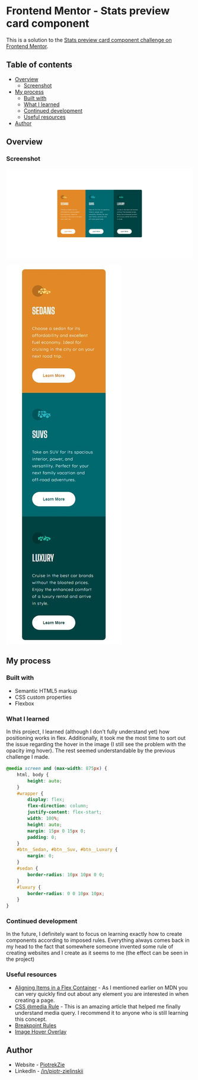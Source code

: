 # Frontend Mentor -  Stats preview card component

This is a solution to the [Stats preview card component  challenge on Frontend Mentor](https://www.frontendmentor.io/challenges/stats-preview-card-component-8JqbgoU62).

## Table of contents

- [Overview](#overview)
  - [Screenshot](#screenshot)
- [My process](#my-process)
  - [Built with](#built-with)
  - [What I learned](#what-i-learned)
  - [Continued development](#continued-development)
  - [Useful resources](#useful-resources)
- [Author](#author)

## Overview

### Screenshot

![Desktop Ver.](./screenshot.jpeg)

![Mobile(375px) Ver.](./screenshot1.jpeg)

## My process

### Built with

- Semantic HTML5 markup
- CSS custom properties
- Flexbox

### What I learned

In this project, I learned (although I don't fully understand yet) how positioning works in flex. Additionally, it took me the most time to sort out the issue regarding the hover in the image (I still see the problem with the opacity img hover). The rest seemed understandable by the previous challenge I made.

```css
@media screen and (max-width: 875px) {
    html, body {
        height: auto;
    }
    #wrapper {
        display: flex;
        flex-direction: column;
        justify-content: flex-start;
        width: 100%;
        height: auto;
        margin: 15px 0 15px 0;
        padding: 0;
    }
    #btn__Sedan, #btn__Suv, #btn__Luxury {
        margin: 0;
    }
    #sedan {
        border-radius: 10px 10px 0 0;
    }
    #luxury {
        border-radius: 0 0 10px 10px;
    }
}
```

### Continued development

In the future, I definitely want to focus on learning exactly how to create components according to imposed rules. Everything always comes back in my head to the fact that somewhere someone invented some rule of creating websites and I create as it seems to me (the effect can be seen in the project)

### Useful resources

- [Aligning Items in a Flex Container](https://developer.mozilla.org/en-US/docs/Web/CSS/CSS_Flexible_Box_Layout/Aligning_Items_in_a_Flex_Container) - As I mentioned earlier on MDN you can very quickly find out about any element you are interested in when creating a page.
- [CSS @media Rule](https://www.w3schools.com/cssref/css3_pr_mediaquery.asp) - This is an amazing article that helped me finally understand media query. I recommend it to anyone who is still learning this concept.
- [Breakpoint Rules](https://dev.to/sobhandash/media-queries-and-breakpoints-2022-4gkm)
- [Image Hover Overlay](https://www.w3schools.com/howto/howto_css_image_overlay.asp)


## Author

- Website - [PiotrekZie](https://piotrekzie.github.io/zielonsky-web/)
- LinkedIn - [/in/piotr-zielinskii](https://www.linkedin.com/in/piotr-zielinskii/)
